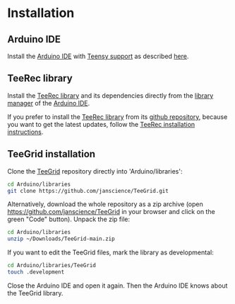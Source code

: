 # Installation

## Arduino IDE

Install the [Arduino IDE](https://www.arduino.cc/en/software) with
[Teensy
support](https://www.pjrc.com/arduino-ide-2-0-0-teensy-support/) as
described
[here](https://github.com/janscience/TeeRec/blob/main/docs/install.md#requirements).


## TeeRec library

Install the [TeeRec library](https://github.com/janscience/TeeRec) and
its dependencies directly from the [library
manager](https://docs.arduino.cc/software/ide-v2/tutorials/ide-v2-installing-a-library)
of the [Arduino IDE](https://docs.arduino.cc/software/ide-v2).

If you prefer to install the [TeeRec
library](https://github.com/janscience/TeeRec) from its [github
repository](https://github.com/janscience/TeeRec), because you want to
get the latest updates, follow the [TeeRec installation
instructions](https://github.com/janscience/TeeRec/blob/main/docs/install.md).


## TeeGrid installation

Clone the [TeeGrid](https://github.com/janscience/TeeGrid) repository
directly into 'Arduino/libraries':
```sh
cd Arduino/libraries
git clone https://github.com/janscience/TeeGrid.git
```

Alternatively, download the whole repository as a zip archive (open
https://github.com/janscience/TeeGrid in your browser and click on the
green "Code" button). Unpack the zip file:
```sh
cd Arduino/libraries
unzip ~/Downloads/TeeGrid-main.zip
```

If you want to edit the TeeGrid files, mark the library as developmental:
```sh
cd Arduino/libraries/TeeGrid
touch .development
```

Close the Arduino IDE and open it again. Then the Arduino IDE knows
about the TeeGrid library.

